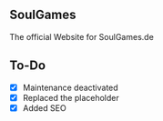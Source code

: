 ## SoulGames

The official Website for SoulGames.de

## To-Do

- [x] Maintenance deactivated
- [x] Replaced the placeholder
- [x] Added SEO